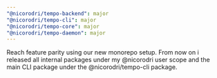```yaml
---
"@nicorodri/tempo-backend": major
"@nicorodri/tempo-cli": major
"@nicorodri/tempo-core": major
"@nicorodri/tempo-daemon": major
---
```


Reach feature parity using our new monorepo setup. From now on i released all internal packages under my @nicorodri user scope and the main CLI package under the @nicorodri/tempo-cli package.
